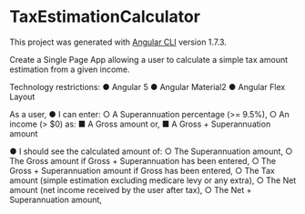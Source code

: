 # TaxEstimationCalculator

This project was generated with [Angular CLI](https://github.com/angular/angular-cli) version 1.7.3.

Create a Single Page App allowing a user to calculate a simple tax amount estimation from a
given income.

Technology restrictions:
● Angular 5
● Angular Material2
● Angular Flex Layout


As a user,
● I can enter:
○ A Superannuation​ percentage (>= 9.5%),
○ An income (> $0) as:
■ A Gross​ amount or,
■ A Gross + Superannuation​ amount

● I should see the calculated amount of:
○ The Superannuation​ amount,
○ The Gross​ amount if Gross + Superannuation​ has been entered,
○ The Gross + Superannuation​ amount if Gross ​has been entered,
○ The Tax​ amount (simple estimation excluding medicare levy or any extra),
○ The Net​ amount (net income received by the user after tax),
○ The Net + Superannuation​ amount,
